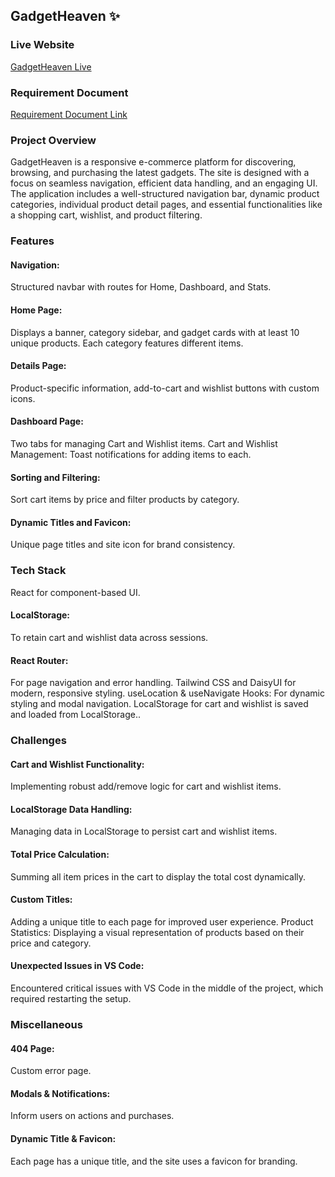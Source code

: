 
## GadgetHeaven ✨

### Live Website
[GadgetHeaven Live](https://gadget-bd.surge.sh/)

### Requirement Document
[Requirement Document Link](https://github.com/ProgrammingHero1/B10-A8-gadget-heaven)

### Project Overview
GadgetHeaven is a responsive e-commerce platform for discovering, browsing, and purchasing the latest gadgets. The site is designed with a focus on seamless navigation, efficient data handling, and an engaging UI. The application includes a well-structured navigation bar, dynamic product categories, individual product detail pages, and essential functionalities like a shopping cart, wishlist, and product filtering.

### Features
#### Navigation: 
Structured navbar with routes for Home, Dashboard, and Stats.
#### Home Page:
Displays a banner, category sidebar, and gadget cards with at least 10 unique products. Each category features different items.
#### Details Page: 
Product-specific information, add-to-cart and wishlist buttons with custom icons.
#### Dashboard Page: 
Two tabs for managing Cart and Wishlist items.
Cart and Wishlist Management: Toast notifications for adding items to each.
#### Sorting and Filtering: 
Sort cart items by price and filter products by category.
#### Dynamic Titles and Favicon: 
Unique page titles and site icon for brand consistency.

### Tech Stack
React for component-based UI.
#### LocalStorage: 
To retain cart and wishlist data across sessions.
#### React Router: 
For page navigation and error handling.
Tailwind CSS and DaisyUI for modern, responsive styling.
useLocation & useNavigate Hooks: For dynamic styling and modal navigation.
LocalStorage for cart and wishlist is saved and loaded from LocalStorage..

### Challenges
#### Cart and Wishlist Functionality: 
Implementing robust add/remove logic for cart and wishlist items.
#### LocalStorage Data Handling: 
Managing data in LocalStorage to persist cart and wishlist items.
#### Total Price Calculation: 
Summing all item prices in the cart to display the total cost dynamically.
#### Custom Titles: 
Adding a unique title to each page for improved user experience.
Product Statistics: Displaying a visual representation of products based on their price and category.
#### Unexpected Issues in VS Code: 
Encountered critical issues with VS Code in the middle of the project, which required restarting the setup.


### Miscellaneous
#### 404 Page: 
Custom error page.
#### Modals & Notifications: 
Inform users on actions and purchases.
#### Dynamic Title & Favicon: 
Each page has a unique title, and the site uses a favicon for branding.